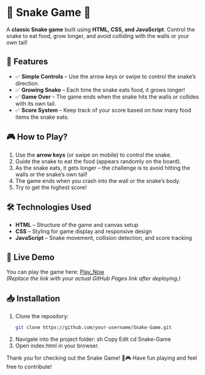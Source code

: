 # 🐍 Snake Game 🐍

A **classic Snake game** built using **HTML, CSS, and JavaScript**. Control the snake to eat food, grow longer, and avoid colliding with the walls or your own tail!

## 🚀 Features
- ✅ **Simple Controls** – Use the arrow keys or swipe to control the snake’s direction.
- ✅ **Growing Snake** – Each time the snake eats food, it grows longer!
- ✅ **Game Over** – The game ends when the snake hits the walls or collides with its own tail.
- ✅ **Score System** – Keep track of your score based on how many food items the snake eats.

  
## 🎮 How to Play?
1. Use the **arrow keys** (or swipe on mobile) to control the snake.
2. Guide the snake to eat the food (appears randomly on the board).
3. As the snake eats, it gets longer – the challenge is to avoid hitting the walls or the snake’s own tail!
4. The game ends when you crash into the wall or the snake’s body.
5. Try to get the highest score!

## 🛠️ Technologies Used
- **HTML** – Structure of the game and canvas setup
- **CSS** – Styling for game display and responsive design
- **JavaScript** – Snake movement, collision detection, and score tracking

## 📌 Live Demo
You can play the game here: [Play_Now](https://your-username.github.io/Snake-Game)  
*(Replace the link with your actual GitHub Pages link after deploying.)*

## 📥 Installation
1. Clone the repository:
   ```sh
   git clone https://github.com/your-username/Snake-Game.git
2. Navigate into the project folder:
    sh
    Copy
    Edit
    cd Snake-Game
3. Open index.html in your browser.

Thank you for checking out the Snake Game! 🐍🎮 Have fun playing and feel free to contribute!
